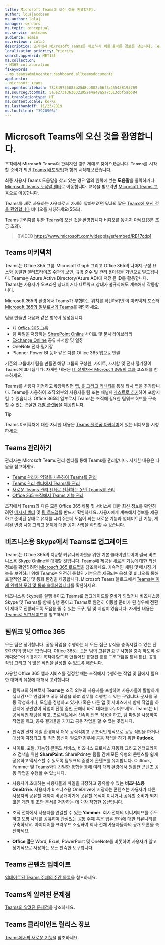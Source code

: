 ```yaml
---
title: Microsoft Teams에 오신 것을 환영합니다.
author: lolajacobsen
ms.author: lolaj
manager: serdars
ms.topic: conceptual
ms.service: msteams
audience: admin
ms.reviewer: LolaJ
description: 조직에서 Microsoft Teams를 배포하기 위한 올바른 경로를 찾습니다. Teams 인프라 및 Office 365와의 Teams 사용법에 대해 알아보세요.
localization_priority: Priority
search.appverid: MET150
ms.collection:
- M365-collaboration
f1keywords:
- ms.teamsadmincenter.dashboard.allteamsdocuments
appliesto:
- Microsoft Teams
ms.openlocfilehash: 787849735883b25d8cb002c06f3e455438193769
ms.sourcegitcommit: 5a7e273a3636322052e4a48a5a75513cbf5abb84
ms.translationtype: HT
ms.contentlocale: ko-KR
ms.lasthandoff: 11/23/2019
ms.locfileid: "39209064"
---
```

# <a name="welcome-to-microsoft-teams"></a>Microsoft Teams에 오신 것을 환영합니다.
조직에서 Microsoft Teams의 관리자인 경우 제대로 찾아오셨습니다. Teams를 시작할 준비가 되면 [Teams 배포 방법](How-to-roll-out-teams.md)과 함께 시작해보겠습니다.

최종 사용자 Teams 도움말을 찾고 있는 경우 앱의 왼쪽에 있는 **도움말**을 클릭하거나 [Microsoft Teams 도움말 센터](https://support.office.com/teams)로 이동합니다. 교육을 받으려면 [Microsoft Teams 교육](training-microsoft-teams-landing-page.md)으로 이동합니다. 

Teams를 새로 사용하는 사용자로서 자세히 알아보려면 당사의 짧은 [Teams에 오신 것을 환영합니다](https://www.youtube.com/embed/s3aQV3T0D6c) 비디오를 시청하세요(55초).

Teams 관리자를 위한 Teams에 오신 것을 환영합니다 비디오를 놓치지 마세요(3분 조금 초과).

> [!VIDEO https://www.microsoft.com/videoplayer/embed/RE47cdp]

## <a name="teams-architecture"></a>Teams 아키텍처

Teams는 Office 365 그룹, Microsoft Graph 그리고 Office 365의 나머지 구성 요소와 동일한 엔터프라이즈 수준의 보안, 규정 준수 및 관리 용이성을 기반으로 빌드됩니다. Teams는 Azure Active Directory(Azure AD)에 저장 된 ID를 활용합니다. Teams는 사용자가 오프라인 상태이거나 네트워크 상태가 불규칙해도 계속해서 작동합니다.

Microsoft 365의 환경에서 Teams가 부합하는 위치를 확인하려면 이 아키텍처 포스터 [Microsoft 365의 일부로서의 Teams](teams-architecture-solutions-posters.md#teams-as-part-of-microsoft-365)를 확인하세요.

팀을 만들면 다음과 같은 항목이 생성됩니다.
- 새 [Office 365 그룹](office-365-groups.md)
- 팀 파일을 저장하는 [SharePoint Online](sharepoint-onedrive-interact.md) 사이트 및 문서 라이브러리
- [Exchange Online](exchange-teams-interact.md) 공유 사서함 및 일정
- OneNote 전자 필기장
- Planner, Power BI 등과 같은 다른 Office 365 앱으로 연결

기존의 그룹에서 팀을 만들면 해당 그룹의 구성원, 사이트, 사서함 및 전자 필기장이 Teams에 표시됩니다. 자세한 내용은 [IT 설계자용 Microsoft 365의 그룹](teams-architecture-solutions-posters.md#groups-in-microsoft-365) 포스터를 참조하세요.

Teams를 사용자 지정하고 확장하려면 [앱, 봇 그리고 커넥터](deploy-apps-microsoft-teams-landing-page.md)를 통해 타사 앱을 추가합니다. Teams를 사용하여 조직 외부의 사용자를 팀 또는 채널에 [게스트로 추가](guest-access.md)하여 포함시킬 수 있습니다. Office 365의 일부로서 Teams는 조직에 필요한 팀워크 허브를 구축할 수 있는 견실한 [개발 플랫폼](https://docs.microsoft.com/microsoftteams/platform)을 제공합니다. 

> [!TIP]
> Teams 아키텍처에 대한 자세한 내용은 [Teams 플랫폼 아카데미](https://aka.ms/TeamsPlatformAcademy)에 있는 비디오를 시청하세요.


## <a name="managing-teams"></a>Teams 관리하기

관리자는 Microsoft Teams 관리 센터를 통해 Teams를 관리합니다. 자세한 내용은 다음을 참고하세요.
- [Teams 관리자 역할을 사용하여 Teams를 관리](using-admin-roles.md)
- [Teams 관리 센터에서 Teams를 관리](manage-teams-skypeforbusiness-admin-center.md)
- [새로운 Teams 관리 센터로 전환하는 동안 Teams를 관리](manage-teams-in-modern-portal.md)
- [Office 365 조직에서 Teams 기능 관리](enable-features-office-365.md)

조직에서 Teams와 다른 모든 Office 365 제품 및 서비스에 대한 최신 정보를 확인하려면 [메시지 센터](https://admin.microsoft.com/AdminPortal/Home#/MessageCenter) 및 [팀 로드맵](https://www.microsoft.com/microsoft-365/roadmap?rtc=1%26filters=Microsoft%20Teams%26searchterms=microsoft%2Cteams)를 반드시 확인하세요. 사용자에게 계속해서 정보를 제공하고 준비된 상태로 유지를 시켜주는데 도움이 되는 새로운 기능과 업데이트된 기능, 계획된 변경 사항 그리고 문제에 대한 공지 사항을 확인할 수 있습니다. 

## <a name="upgrade-from-skype-for-business-to-teams"></a>비즈니스용 Skype에서 Teams로 업그레이드
Teams는 Office 365의 지능형 커뮤니케이션을 위한 기본 클라이언트이며 결국 비즈니스용 Skype Online을 대체할 것입니다. Teams에 제공될 새로운 기능에 대한 최신 정보를 확인하려면 [Microsoft 365 로드맵](https://aka.ms/O365Roadmap)을 참조하세요. 지속적인 채팅 및 메시징 기능을 보완하기 위해 Teams는 완전히 통합된 기본으로 제공되는 음성 및 비디오를 통해 포괄적인 모임 및 통화 환경을 제공합니다. Microsoft Teams 블로그에서 [Teams는 이제 완벽한 모임 및 통화 솔루션입니다](https://techcommunity.microsoft.com/t5/Microsoft-Teams-Blog/Microsoft-Teams-is-now-a-complete-meeting-and-calling-solution/ba-p/236042)를 확인하세요.

비즈니스용 Skype를 실행 중이고 Teams로 업그레이드할 준비가 되었거나 비즈니스용 Skype 및 Teams를 함께 실행 중이고 Teams로 완전히 이동할 준비가 된 경우에 전환이 제대로 진행되도록 도움을 줄 수 있는 도구, 팁 및 지침이 있습니다. 자세한 내용은 [Teams로 업그레이드](upgrade-start-here.md)를 참조하세요.

## <a name="teamwork-and-office-365"></a>팀워크 및 Office 365
모든 팀은 상이합니다. 공동 작업을 수행하는 데 모든 접근 방식을 충족시킬 수 있는 단 한가지의 방식은 없습니다. Office 365는 모든 팀의 고유한 요구 사항을 충족 하도록 설계되었으며 사용자가 목적에 맞도록 만들어진 통합된 응용 프로그램을 통해 통신, 공동 작업 그리고 더 많은 작업을 달성할 수 있도록 해줍니다.

사용할 Office 365 앱과 서비스를 결정할 때는 조직에서 수행하는 작업 및 팀에서 필요한 대화의 유형에 대해서 고려합니다. 

- 팀워크의 허브로서 **Teams**는 조직 외부의 사용자를 포함하여 사용자들이 활발하게 실시간으로 연결하고 공동 작업을 하여 업무를 수행할 수 있는 곳입니다. 문서를 공동 작성하거나, 모임을 진행하고 있거나 혹은 다른 앱 및 서비스에서 함께 작업을 하던지에 상관없이 작업이 진행 중인 곳에서 바로 대화를 나누어보세요. Teams는 비공식적인 채팅을 하고, 프로젝트에서 신속히 반복 적용을 하고, 팀 파일을 사용하여 작업을 하고, 공유 결과물을 가지고 공동 작업을 할 수 있는 곳입니다. 

- 친숙한 전자 메일 환경에서 더욱 공식적이고 구조적인 방식으로 공동 작업을 하거나 대상이 지정되고 및 직접 통신이 필요한 경우에 공동 작업을 하기 위한 **Outlook**.

- 사이트, 포털, 지능형 콘텐츠 서비스, 비즈니스 프로세스 자동화 그리고 엔터프라이즈 검색을 위한 **SharePoint**. SharePoint는 팀들 간에 모든 유형의 콘텐츠를 쉽게 공유하고 액세스할 수 있도록 팀워크의 중앙에 콘텐츠를 유지합니다. Outlook, Yammer 및 Teams와의 긴밀한 통합을 통해 여러 대화 환경에서 원활한 콘텐츠 공동 작업을 수행할 수 있습니다.

- 사용자가 초대하는 사용자들과 파일을 저장하고 공유할 수 있는 **비즈니스용 OneDrive**. 사용자가 비즈니스용 OneDrive에 저장하는 콘텐츠는 사용자가 다른 사용자와 공유할 때까지 비공개이기에 공유할 목적이 아니거나 공유할 준비가 되지 않은 개인 및 초안 문서를 저장하는 데 가장 적합한 옵션입니다.

- 조직 전체에서 사용자를 연결할 수 있는 **Yammer**. 회사 전체의 이니셔티브를 주도하고 모범 사례를 공유하며 관심있는 공통 주제 혹은 업무 분야에 대한 커뮤니티를 구축하세요. 아이디어를 크라우드 소싱하여 회사 전체 사용자들과의 공개 토론을 촉진하세요.

- **Office 앱**은 Word, Excel, PowerPoint 및 OneNote를 비롯하여 사용자가 알고 정기적으로 사용하는 모든 친숙한 도구입니다. 

## <a name="teams-content-updates"></a>Teams 콘텐츠 업데이트

[업데이트된 Teams 주제의 주간 목록](teams-updates.md)을 참조하세요.

## <a name="teams-known-issues"></a>Teams의 알려진 문제점

[Teams의 알려진 문제점](Known-issues.md)을 참조하세요.

## <a name="teams-client-release-notes"></a>Teams 클라이언트 릴리스 정보

[Teams에서의 새로운 기능](https://support.office.com/article/what-s-new-in-microsoft-teams-d7092a6d-c896-424c-b362-a472d5f105de)을 참조하세요.

